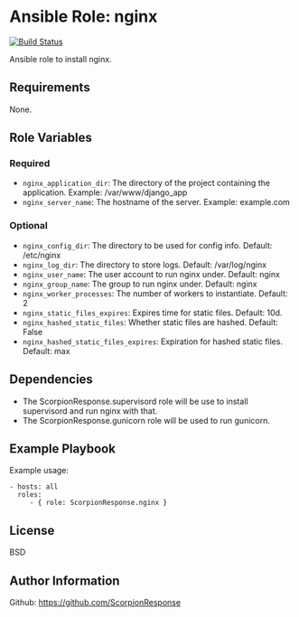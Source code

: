 Ansible Role: nginx
======================

[![Build Status](https://travis-ci.org/ScorpionResponse/ansible-nginx.svg?branch=master)](https://travis-ci.org/ScorpionResponse/ansible-nginx)

Ansible role to install nginx.

Requirements
------------

None.

Role Variables
--------------

### Required
* `nginx_application_dir`: The directory of the project containing the 
  application.  Example: /var/www/django_app
* `nginx_server_name`: The hostname of the server.  Example: example.com

### Optional
* `nginx_config_dir`: The directory to be used for config info.  Default:
  /etc/nginx
* `nginx_log_dir`: The directory to store logs.  Default: /var/log/nginx
* `nginx_user_name`: The user account to run nginx under. Default:
  nginx
* `nginx_group_name`: The group to run nginx under. Default: nginx
* `nginx_worker_processes`: The number of workers to instantiate. Default: 2
* `nginx_static_files_expires`: Expires time for static files. Default: 10d.
* `nginx_hashed_static_files`: Whether static files are hashed. Default: False
* `nginx_hashed_static_files_expires`: Expiration for hashed static files.
  Default: max

Dependencies
------------

* The ScorpionResponse.supervisord role will be use to install supervisord and
  run nginx with that.
* The ScorpionResponse.gunicorn role will be used to run gunicorn.

Example Playbook
----------------

Example usage:

    - hosts: all
      roles:
         - { role: ScorpionResponse.nginx }

License
-------

BSD

Author Information
------------------

Github: https://github.com/ScorpionResponse
